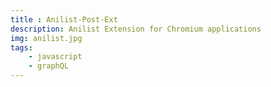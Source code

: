 ```yaml
---
title : Anilist-Post-Ext
description: Anilist Extension for Chromium applications
img: anilist.jpg
tags:
    - javascript
    - graphQL
---
```




